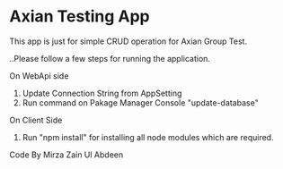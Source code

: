 # Axian Testing App
This app is just for simple CRUD operation for Axian Group Test.

..Please follow a few steps for running the application.

On WebApi side
1. Update Connection String from AppSetting
2. Run command on Pakage Manager Console "update-database"

On Client Side
1. Run "npm install" for installing all node modules which are required.


Code By Mirza Zain Ul Abdeen

